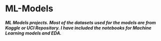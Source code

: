 # ML-Models
##### ML Models projects. Most of the datasets used for the models are from Kaggle or UCI Repository. I have included the notebooks for Machine Learning models and EDA.
